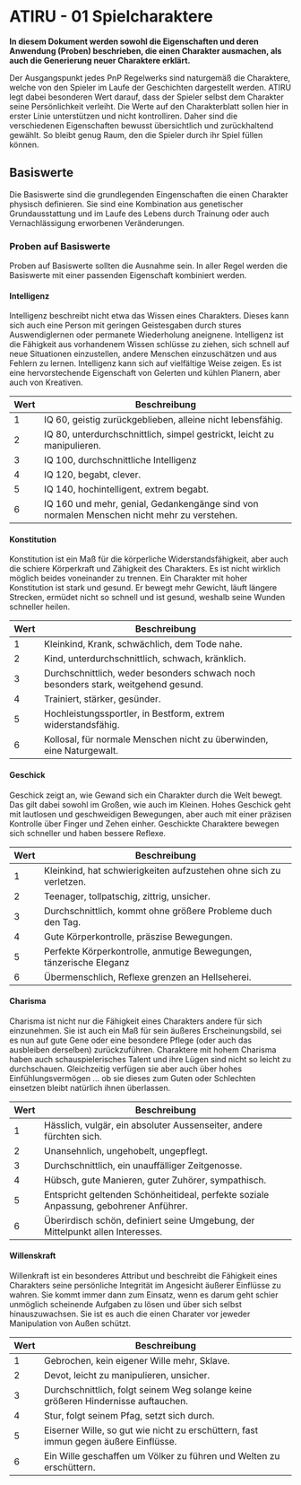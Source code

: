# ATIRU - 01 Spielcharaktere

**In diesem Dokument werden sowohl die Eigenschaften und deren Anwendung (Proben) beschrieben, die einen Charakter ausmachen, als auch die Generierung neuer Charaktere erklärt.**

Der Ausgangspunkt jedes PnP Regelwerks sind naturgemäß die Charaktere, welche von den Spieler im Laufe der Geschichten dargestellt werden. ATIRU legt dabei besonderen Wert darauf, dass der Spieler selbst dem Charakter seine Persönlichkeit verleiht. Die Werte auf den Charakterblatt sollen hier in erster Linie unterstützen und nicht kontrolliren. Daher sind die verschiedenen Eigenschaften bewusst übersichtlich und zurückhaltend gewählt. So bleibt genug Raum, den die Spieler durch ihr Spiel füllen können.

## Basiswerte

Die Basiswerte sind die grundlegenden Eingenschaften die einen Charakter physisch definieren. Sie sind eine Kombination aus genetischer Grundausstattung und im Laufe des Lebens durch Trainung oder auch Vernachlässigung erworbenen Veränderungen.

### Proben auf Basiswerte

Proben auf Basiswerte sollten die Ausnahme sein. In aller Regel werden die Basiswerte mit einer passenden Eigenschaft kombiniert werden.

#### Intelligenz

Intelligenz beschreibt nicht etwa das Wissen eines Charakters. Dieses kann sich auch eine Person mit geringen Geistesgaben durch stures Auswendiglernen oder permanete Wiederholung aneignene. Intelligenz ist die Fähigkeit aus vorhandenem Wissen schlüsse zu ziehen, sich schnell auf neue Situationen einzustellen, andere Menschen einzuschätzen und aus Fehlern zu lernen. Intelligenz kann sich auf vielfältige Weise zeigen. Es ist eine hervorstechende Eigenschaft von Gelerten und kühlen Planern, aber auch von Kreativen.

| Wert | Beschreibung                                                                               |
| ---- | ------------------------------------------------------------------------------------------ |
| 1    | IQ 60, geistig zurückgeblieben, alleine nicht lebensfähig.                                 |
| 2    | IQ 80, unterdurchschnittlich, simpel gestrickt, leicht zu manipulieren.                    |
| 3    | IQ 100, durchschnittliche Intelligenz                                                      |
| 4    | IQ 120, begabt, clever.                                                                    |
| 5    | IQ 140, hochintelligent, extrem begabt.                                                    |
| 6    | IQ 160 und mehr, genial, Gedankengänge sind von normalen Menschen nicht mehr zu verstehen. |

#### Konstitution

Konstitution ist ein Maß für die körperliche Widerstandsfähigkeit, aber auch die schiere Körperkraft und Zähigkeit des Charakters. Es ist nicht wirklich möglich beides voneinander zu trennen. Ein Charakter mit hoher Konstitution ist stark und gesund. Er bewegt mehr Gewicht, läuft längere Strecken, ermüdet nicht so schnell und ist gesund, weshalb seine Wunden schneller heilen.

| Wert | Beschreibung                                                                               |
| ---- | ------------------------------------------------------------------------------------------ |
| 1    | Kleinkind, Krank, schwächlich, dem Tode nahe.                                              |
| 2    | Kind, unterdurchschnittlich, schwach, kränklich.                                           |
| 3    | Durchschnittlich, weder besonders schwach noch besonders stark, weitgehend gesund.         |
| 4    | Trainiert, stärker, gesünder.                                                              |
| 5    | Hochleistungssportler, in Bestform, extrem widerstandsfähig.                               |
| 6    | Kollosal, für normale Menschen nicht zu überwinden, eine Naturgewalt.                      |

#### Geschick

Geschick zeigt an, wie Gewand sich ein Charakter durch die Welt bewegt. Das gilt dabei sowohl im Großen, wie auch im Kleinen. Hohes Geschick geht mit lautlosen und geschweidigen Bewegungen, aber auch mit einer präzisen Kontrolle über Finger und Zehen einher. Geschickte Charaktere bewegen sich schneller und haben bessere Reflexe.

| Wert | Beschreibung                                                                               |
| ---- | ------------------------------------------------------------------------------------------ |
| 1    | Kleinkind, hat schwierigkeiten aufzustehen ohne sich zu verletzen.                         |
| 2    | Teenager, tollpatschig, zittrig, unsicher.                                                 |
| 3    | Durchschnittlich, kommt ohne größere Probleme duch den Tag.                                |
| 4    | Gute Körperkontrolle, präszise Bewegungen.                                                 |
| 5    | Perfekte Körperkontrolle, anmutige Bewegungen, tänzerische Eleganz                         |
| 6    | Übermenschlich, Reflexe grenzen an Hellseherei.                                            |

#### Charisma

Charisma ist nicht nur die Fähigkeit eines Charakters andere für sich einzunehmen. Sie ist auch ein Maß für sein äußeres Erscheinungsbild, sei es nun auf gute Gene oder eine besondere Pflege (oder auch das ausbleiben derselben) zurückzuführen. Charaktere mit hohem Charisma haben auch schauspielerisches Talent und ihre Lügen sind nicht so leicht zu durchschauen. Gleichzeitig verfügen sie aber auch über hohes Einfühlungsvermögen ... ob sie dieses zum Guten oder Schlechten einsetzen bleibt natürlich ihnen überlassen.

| Wert | Beschreibung                                                                               |
| ---- | ------------------------------------------------------------------------------------------ |
| 1    | Hässlich, vulgär, ein absoluter Aussenseiter, andere fürchten sich.                        |
| 2    | Unansehnlich, ungehobelt, ungepflegt.                                                      |
| 3    | Durchschnittlich, ein unauffälliger Zeitgenosse.                                           |
| 4    | Hübsch, gute Manieren, guter Zuhörer, sympathisch.                                         |
| 5    | Entspricht geltenden Schönheitideal, perfekte soziale Anpassung, gebohrener Anführer.      |
| 6    | Überirdisch schön, definiert seine Umgebung, der Mittelpunkt allen Interesses.             |

#### Willenskraft

Willenkraft ist ein besonderes Attribut und beschreibt die Fähigkeit eines Charakters seine persönliche Integrität im Angesicht äußerer Einflüsse zu wahren. Sie kommt immer dann zum Einsatz, wenn es darum geht schier unmöglich scheinende Aufgaben zu lösen und über sich selbst hinauszuwachsen. Sie ist es auch die einen Charater vor jeweder Manipulation von Außen schützt.

| Wert | Beschreibung                                                                               |
| ---- | ------------------------------------------------------------------------------------------ |
| 1    | Gebrochen, kein eigener Wille mehr, Sklave.                                                |
| 2    | Devot, leicht zu manipulieren, unsicher.                                                   |
| 3    | Durchschnittlich, folgt seinem Weg solange keine größeren Hindernisse auftauchen.          |
| 4    | Stur, folgt seinem Pfag, setzt sich durch.                                                 |
| 5    | Eiserner Wille, so gut wie nicht zu erschüttern, fast immun gegen äußere Einflüsse.        |
| 6    | Ein Wille geschaffen um Völker zu führen und Welten zu erschüttern.                        |